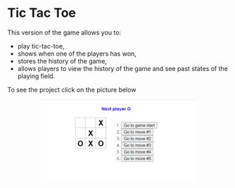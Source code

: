 # Tic Tac Toe

This version of the game allows you to:
- play tic-tac-toe,
- shows when one of the players has won,
- stores the history of the game,
- allows players to view the history of the game and see past states of the playing field.


To see the project click on the picture below <p align="center">
<a href="https://confesssa.github.io/tic-tac-toe/"><img src="./tic-tac-toe.png" style="width: 70%"></a>
</p>